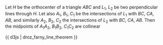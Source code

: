 Let $H$ be the orthocenter of a triangle $ABC$ and $L_1$, $L_2$ be two perpendicular lines through $H$. Let also $A_1$, $B_1$, $C_1$ be the intersections of $L_1$ with $BC$, $CA$, $AB$, and similarly $A_2$, $B_2$, $C_2$ the intersections of $L_2$ with $BC$, $CA$, $AB$. Then the midpoints of $A_1A_2$, $B_1B_2$, $C_1C_2$ are collinear

{{ d3js | droz_farny_line_theorem }}
